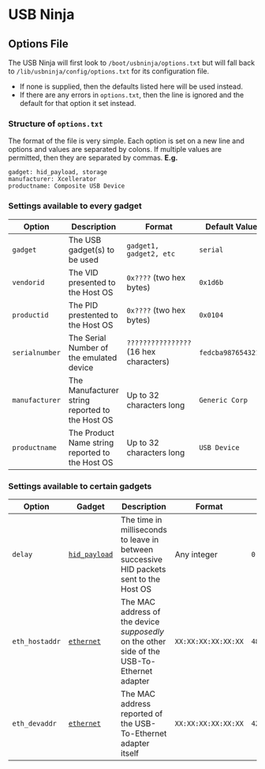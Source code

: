 # USB Ninja
## Options File

The USB Ninja will first look to `/boot/usbninja/options.txt` but will fall back to `/lib/usbninja/config/options.txt` for its configuration file.
* If none is supplied, then the defaults listed here will be used instead.
* If there are any errors in `options.txt`, then the line is ignored and the default for that option it set instead.

### Structure of `options.txt`
The format of the file is very simple. Each option is set on a new line and options and values are separated by colons. If multiple values are permitted, then they are separated by commas.
**E.g.**
```
gadget: hid_payload, storage
manufacturer: Xcellerator
productname: Composite USB Device
```

### Settings available to every gadget
|Option|Description|Format|Default Value|
|-|-|-|-|
|`gadget`|The USB gadget(s) to be used|`gadget1, gadget2, etc`|`serial`|
|`vendorid`|The VID presented to the Host OS|`0x????` (two hex bytes)|`0x1d6b`|
|`productid`|The PID prestented to the Host OS|`0x????` (two hex bytes)|`0x0104`|
|`serialnumber`|The Serial Number of the emulated device|`????????????????` (16 hex characters)|`fedcba9876543210`|
|`manufacturer`|The Manufacturer string reported to the Host OS|Up to 32 characters long|`Generic Corp`|
|`productname`|The Product Name string reported to the Host OS|Up to 32 characters long|`USB Device`|

### Settings available to certain gadgets
|Option|Gadget|Description|Format|Default Value|
|-|-|-|-|-|
|`delay`|[`hid_payload`](HID.md)|The time in milliseconds to leave in between successive HID packets sent to the Host OS|Any integer|`0`|
|`eth_hostaddr`|[`ethernet`](ETHERNET.md)|The MAC address of the device _supposedly_ on the other side of the USB-To-Ethernet adapter|`XX:XX:XX:XX:XX:XX`|`48:6f:73:74:50:43`|
|`eth_devaddr`|[`ethernet`](ETHERNET.md)|The MAC address reported of the USB-To-Ethernet adapter itself|`XX:XX:XX:XX:XX:XX`|`42:61:64:55:53:42`|
